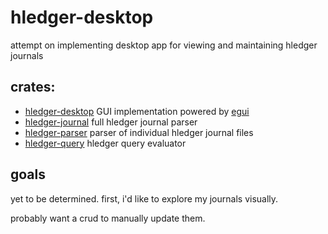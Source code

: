 # hledger-desktop

attempt on implementing desktop app for viewing and maintaining hledger journals

## crates:

- [hledger-desktop][] GUI implementation powered by [egui][]
- [hledger-journal][] full hledger journal parser
- [hledger-parser][] parser of individual hledger journal files
- [hledger-query][] hledger query evaluator

## goals

yet to be determined. first, i'd like to explore my journals visually.

probably want a crud to manually update them.

[hledger-desktop]: ./crates/hledger-desktop/
[hledger-journal]: ./crates/hledger-journal/
[hledger-parser]: ./crates/hledger-parser/
[hledger-query]: ./crates/hledger-query/
[egui]: https://egui.rs
